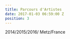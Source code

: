 ```yaml
---
title: Parcours d'Artistes
date: 2017-01-03 06:59:00 Z
position: 3
---
```


2014/2015/2016/ Metz/France